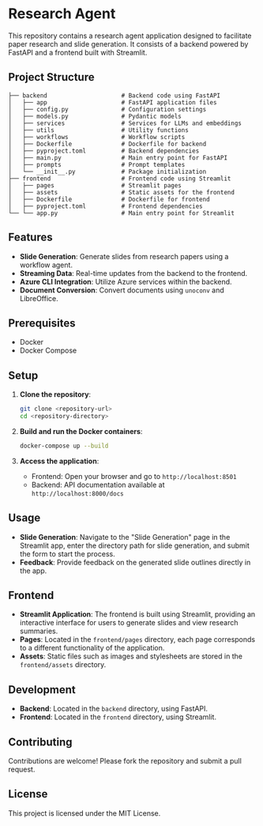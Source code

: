 # Research Agent

This repository contains a research agent application designed to facilitate paper research and slide generation. It consists of a backend powered by FastAPI and a frontend built with Streamlit.

## Project Structure

```
├── backend                     # Backend code using FastAPI
│   ├── app                     # FastAPI application files
│   ├── config.py               # Configuration settings
│   ├── models.py               # Pydantic models
│   ├── services                # Services for LLMs and embeddings
│   ├── utils                   # Utility functions
│   ├── workflows               # Workflow scripts
│   ├── Dockerfile              # Dockerfile for backend
│   ├── pyproject.toml          # Backend dependencies
│   ├── main.py                 # Main entry point for FastAPI
│   ├── prompts                 # Prompt templates
│   └── __init__.py             # Package initialization
├── frontend                    # Frontend code using Streamlit
│   ├── pages                   # Streamlit pages
│   ├── assets                  # Static assets for the frontend
│   ├── Dockerfile              # Dockerfile for frontend
│   ├── pyproject.toml          # Frontend dependencies
└── └── app.py                  # Main entry point for Streamlit
```

## Features

- **Slide Generation**: Generate slides from research papers using a workflow agent.
- **Streaming Data**: Real-time updates from the backend to the frontend.
- **Azure CLI Integration**: Utilize Azure services within the backend.
- **Document Conversion**: Convert documents using `unoconv` and LibreOffice.

## Prerequisites

- Docker
- Docker Compose

## Setup

1. **Clone the repository**:
   ```bash
   git clone <repository-url>
   cd <repository-directory>
   ```

2. **Build and run the Docker containers**:
   ```bash
   docker-compose up --build
   ```

3. **Access the application**:
   - Frontend: Open your browser and go to `http://localhost:8501`
   - Backend: API documentation available at `http://localhost:8000/docs`

## Usage

- **Slide Generation**: Navigate to the "Slide Generation" page in the Streamlit app, enter the directory path for slide generation, and submit the form to start the process.
- **Feedback**: Provide feedback on the generated slide outlines directly in the app.

## Frontend

- **Streamlit Application**: The frontend is built using Streamlit, providing an interactive interface for users to generate slides and view research summaries.
- **Pages**: Located in the `frontend/pages` directory, each page corresponds to a different functionality of the application.
- **Assets**: Static files such as images and stylesheets are stored in the `frontend/assets` directory.

## Development

- **Backend**: Located in the `backend` directory, using FastAPI.
- **Frontend**: Located in the `frontend` directory, using Streamlit.

## Contributing

Contributions are welcome! Please fork the repository and submit a pull request.

## License

This project is licensed under the MIT License.
